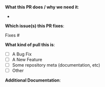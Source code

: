 <!--
Please ensure you have read the CONTRIBUTING.md document before submitting this
pull request. Requests that fail to follow enough of the guidelines will likely
be closed immediately with request to rectify the issues.

Never pull to `master` - always pull to `dev` or a relevant feature branch.
-->

**What this PR does / why we need it**:

-

**Which issue(s) this PR fixes**:

<!--
Please ensure you have discussed your proposed changes before committing time to writing code!

GitHub tip: using "Fixes #<issue number> will automatically close the issue upon being merged
-->

Fixes #

**What kind of pull this is**:

<!--Replace [ ] with [x] to mark the checkbox-->

* [ ] A Bug Fix
* [ ] A New Feature
* [ ] Some repository meta (documentation, etc)
* [ ] Other

**Additional Documentation**:

<!--
If your PR introduces a change that requires documentation, add it here so it can be added to the wiki.
Feel free to edit the wiki yourself once your PR has been accepted.
-->
